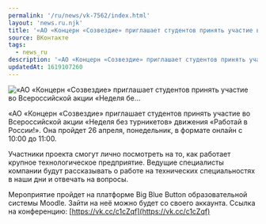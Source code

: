 ```yaml
---
permalink: '/ru/news/vk-7562/index.html'
layout: 'news.ru.njk'
title: '«АО «Концерн «Созвездие» приглашает студентов принять участие во Всероссийской акции «Неделя бе…'
source: ВКонтакте
tags:
  - news_ru
description: '«АО «Концерн «Созвездие» приглашает студентов принять участие во Всероссийской акции «Неделя бе…'
updatedAt: 1619107260
---
```

![«АО «Концерн «Созвездие» приглашает студентов принять участие во Всероссийской акции «Неделя бе…](https://sun9-41.userapi.com/sun9-30/impg/DznbZeayaFBPPKj4Gc8Z4hiFoqDZt-_2B8VKLQ/Z5HMvMNzBD8.jpg?size=1200x800&quality=96&sign=4baeba5e0fc3d3aaae059f1e6a23ed7b&c_uniq_tag=617g17Qrgqng6ucL84ASaDhqOIRvVgEPnDZfXG0673A&type=album)

«АО «Концерн «Созвездие» приглашает студентов принять участие во Всероссийской акции «Неделя без турникетов» движения «Работай в России!». Она пройдет 26 апреля, понедельник, в формате онлайн с 10:00 до 11:00.

Участники проекта смогут лично посмотреть на то, как работает крупное технологическое предприятие. Ведущие специалисты компании будут рассказывать о работе на технических специальностях в наши дни и отвечать на вопросы.

Мероприятие пройдет на платформе Big Blue Button образовательной системы Moodle. Зайти на неё можно будет со своего аккаунта. Ссылка на конференцию: [https://vk.cc/c1cZqf](https://vk.cc/c1cZqf)
